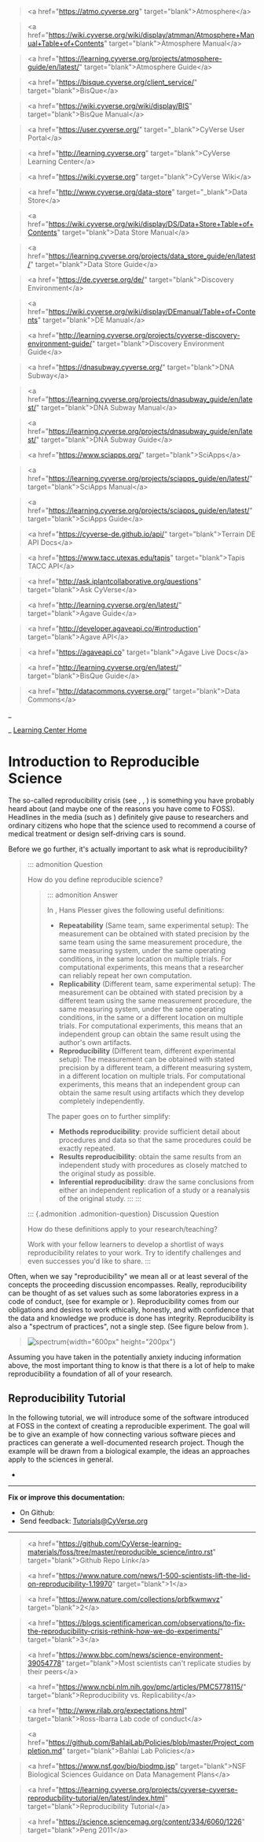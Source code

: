 > \<a href=\"<https://atmo.cyverse.org>\"
> target=\"blank\"\>Atmosphere\</a\>

> \<a
> href=\"<https://wiki.cyverse.org/wiki/display/atmman/Atmosphere+Manual+Table+of+Contents>\"
> target=\"blank\"\>Atmosphere Manual\</a\>

> \<a
> href=\"<https://learning.cyverse.org/projects/atmosphere-guide/en/latest/>\"
> target=\"blank\"\>Atmosphere Guide\</a\>

> \<a href=\"<https://bisque.cyverse.org/client_service/>\"
> target=\"blank\"\>BisQue\</a\>

> \<a href=\"<https://wiki.cyverse.org/wiki/display/BIS>\"
> target=\"blank\"\>BisQue Manual\</a\>

> \<a href=\"<https://user.cyverse.org/>\" target=\"\_blank\"\>CyVerse
> User Portal\</a\>

> \<a href=\"<http://learning.cyverse.org>\" target=\"blank\"\>CyVerse
> Learning Center\</a\>

> \<a href=\"<https://wiki.cyverse.org>\" target=\"blank\"\>CyVerse
> Wiki\</a\>

> \<a href=\"<http://www.cyverse.org/data-store>\"
> target=\"\_blank\"\>Data Store\</a\>

> \<a
> href=\"<https://wiki.cyverse.org/wiki/display/DS/Data+Store+Table+of+Contents>\"
> target=\"blank\"\>Data Store Manual\</a\>

> \<a
> href=\"<https://learning.cyverse.org/projects/data_store_guide/en/latest/>\"
> target=\"blank\"\>Data Store Guide\</a\>

> \<a href=\"<https://de.cyverse.org/de/>\" target=\"blank\"\>Discovery
> Environment\</a\>

> \<a
> href=\"<https://wiki.cyverse.org/wiki/display/DEmanual/Table+of+Contents>\"
> target=\"blank\"\>DE Manual\</a\>

> \<a
> href=\"<http://learning.cyverse.org/projects/cyverse-discovery-environment-guide/>\"
> target=\"blank\"\>Discovery Environment Guide\</a\>

> \<a href=\"<https://dnasubway.cyverse.org/>\" target=\"blank\"\>DNA
> Subway\</a\>

> \<a
> href=\"<https://learning.cyverse.org/projects/dnasubway_guide/en/latest/>\"
> target=\"blank\"\>DNA Subway Manual\</a\>

> \<a
> href=\"<https://learning.cyverse.org/projects/dnasubway_guide/en/latest/>\"
> target=\"blank\"\>DNA Subway Guide\</a\>

> \<a href=\"<https://www.sciapps.org/>\"
> target=\"blank\"\>SciApps\</a\>

> \<a
> href=\"<https://learning.cyverse.org/projects/sciapps_guide/en/latest/>\"
> target=\"blank\"\>SciApps Manual\</a\>

> \<a
> href=\"<https://learning.cyverse.org/projects/sciapps_guide/en/latest/>\"
> target=\"blank\"\>SciApps Guide\</a\>

> \<a href=\"<https://cyverse-de.github.io/api/>\"
> target=\"blank\"\>Terrain DE API Docs\</a\>

> \<a href=\"<https://www.tacc.utexas.edu/tapis>\"
> target=\"blank\"\>Tapis TACC API\</a\>

> \<a href=\"<http://ask.iplantcollaborative.org/questions>\"
> target=\"blank\"\>Ask CyVerse\</a\>

> \<a href=\"<http://learning.cyverse.org/en/latest/>\"
> target=\"blank\"\>Agave Guide\</a\>

> \<a href=\"<http://developer.agaveapi.co/#introduction>\"
> target=\"blank\"\>Agave API\</a\>

> \<a href=\"<https://agaveapi.co>\" target=\"blank\"\>Agave Live
> Docs\</a\>

> \<a href=\"<http://learning.cyverse.org/en/latest/>\"
> target=\"blank\"\>BisQue Guide\</a\>

> \<a href=\"<http://datacommons.cyverse.org/>\" target=\"blank\"\>Data
> Commons\</a\>

\_

\_ [Learning Center Home](http://learning.cyverse.org/)

# **Introduction to Reproducible Science**

The so-called reproducibility crisis (see , , ) is something you have
probably heard about (and maybe one of the reasons you have come to
FOSS). Headlines in the media (such as ) definitely give pause to
researchers and ordinary citizens who hope that the science used to
recommend a course of medical treatment or design self-driving cars is
sound.

Before we go further, it\'s actually important to ask what is
reproducibility?

> ::: admonition
> Question
>
> How do you define reproducible science?
>
> > ::: admonition
> > Answer
> >
> > In , Hans Plesser gives the following useful definitions:
> >
> > -   **Repeatability** (Same team, same experimental setup): The
> >     measurement can be obtained with stated precision by the same
> >     team using the same measurement procedure, the same measuring
> >     system, under the same operating conditions, in the same
> >     location on multiple trials. For computational experiments, this
> >     means that a researcher can reliably repeat her own computation.
> > -   **Replicability** (Different team, same experimental setup): The
> >     measurement can be obtained with stated precision by a different
> >     team using the same measurement procedure, the same measuring
> >     system, under the same operating conditions, in the same or a
> >     different location on multiple trials. For computational
> >     experiments, this means that an independent group can obtain the
> >     same result using the author\'s own artifacts.
> > -   **Reproducibility** (Different team, different experimental
> >     setup): The measurement can be obtained with stated precision by
> >     a different team, a different measuring system, in a different
> >     location on multiple trials. For computational experiments, this
> >     means that an independent group can obtain the same result using
> >     artifacts which they develop completely independently.
> >
> > The paper goes on to further simplify:
> >
> > -   **Methods reproducibility**: provide sufficient detail about
> >     procedures and data so that the same procedures could be exactly
> >     repeated.
> > -   **Results reproducibility**: obtain the same results from an
> >     independent study with procedures as closely matched to the
> >     original study as possible.
> > -   **Inferential reproducibility**: draw the same conclusions from
> >     either an independent replication of a study or a reanalysis of
> >     the original study.
> > :::
> :::
>
> ::: {.admonition .admonition-question}
> Discussion Question
>
> How do these definitions apply to your research/teaching?
>
> Work with your fellow learners to develop a shortlist of ways
> reproducibility relates to your work. Try to identify challenges and
> even successes you\'d like to share.
> :::

Often, when we say \"reproducibility\" we mean all or at least several
of the concepts the proceeding discussion encompasses. Really,
reproducibility can be thought of as set values such as some
laboratories express in a code of conduct, (see for example or ).
Reproducibility comes from our obligations and desires to work
ethically, honestly, and with confidence that the data and knowledge we
produce is done has integrity. Reproducibility is also a \"spectrum of
practices\", not a single step. (See figure below from ).

> ![spectrum](../img/reproducibility-spectrum.png){width="600px"
> height="200px"}

Assuming you have taken in the potentially anxiety inducing information
above, the most important thing to know is that there is a lot of help
to make reproducibility a foundation of all of your research.

## Reproducibility Tutorial

In the following tutorial, we will introduce some of the software
introduced at FOSS in the context of creating a reproducible experiment.
The goal will be to give an example of how connecting various software
pieces and practices can generate a well-documented research project.
Though the example will be drawn from a biological example, the ideas an
approaches apply to the sciences in general.

-   

------------------------------------------------------------------------

**Fix or improve this documentation:**

-   On Github:
-   Send feedback: [Tutorials@CyVerse.org](Tutorials@CyVerse.org)

------------------------------------------------------------------------

> \<a
> href=\"<https://github.com/CyVerse-learning-materials/foss/tree/master/reproducible_science/intro.rst>\"
> target=\"blank\"\>Github Repo Link\</a\>

> \<a
> href=\"<https://www.nature.com/news/1-500-scientists-lift-the-lid-on-reproducibility-1.19970>\"
> target=\"blank\"\>1\</a\>

> \<a href=\"<https://www.nature.com/collections/prbfkwmwvz>\"
> target=\"blank\"\>2\</a\>

> \<a
> href=\"<https://blogs.scientificamerican.com/observations/to-fix-the-reproducibility-crisis-rethink-how-we-do-experiments/>\"
> target=\"blank\"\>3\</a\>

> \<a href=\"<https://www.bbc.com/news/science-environment-39054778>\"
> target=\"blank\"\>Most scientists can\'t replicate studies by their
> peers\</a\>

> \<a href=\"<https://www.ncbi.nlm.nih.gov/pmc/articles/PMC5778115/>\"
> target=\"blank\"\>Reproducibility vs. Replicability\</a\>

> \<a href=\"<http://www.rilab.org/expectations.html>\"
> target=\"blank\"\>Ross-Ibarra Lab code of conduct\</a\>

> \<a
> href=\"<https://github.com/BahlaiLab/Policies/blob/master/Project_completion.md>\"
> target=\"blank\"\>Bahlai Lab Policies\</a\>

> \<a href=\"<https://www.nsf.gov/bio/biodmp.jsp>\"
> target=\"blank\"\>NSF Biological Sciences Guidance on Data Management
> Plans\</a\>

> \<a
> href=\"<https://learning.cyverse.org/projects/cyverse-cyverse-reproducbility-tutorial/en/latest/index.html>\"
> target=\"blank\"\>Reproducibility Tutorial\</a\>

> \<a href=\"<https://science.sciencemag.org/content/334/6060/1226>\"
> target=\"blank\"\>Peng 2011\</a\>
